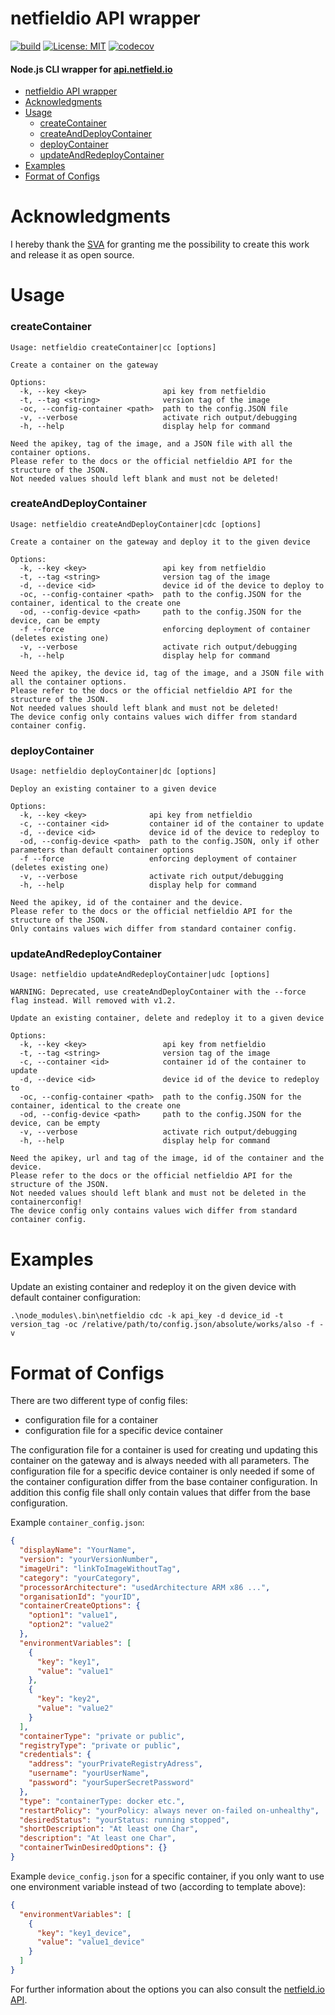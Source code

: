 # netfieldio API wrapper

[![build](https://github.com/AndreWohnsland/netfieldio/workflows/Node.js%20Package/badge.svg)](https://www.npmjs.com/package/netfieldio)
[![License: MIT](https://img.shields.io/badge/License-MIT-yellow.svg)](https://opensource.org/licenses/MIT)
[![codecov](https://codecov.io/gh/AndreWohnsland/netfieldio/branch/master/graph/badge.svg)](https://codecov.io/gh/AndreWohnsland/netfieldio)

#### Node.js CLI wrapper for [api.netfield.io](https://api.netfield.io)

- [netfieldio API wrapper](#netfieldio-api-wrapper)
- [Acknowledgments](#acknowledgments)
- [Usage](#usage)
  - [createContainer](#createcontainer)
  - [createAndDeployContainer](#createanddeploycontainer)
  - [deployContainer](#deploycontainer)
  - [updateAndRedeployContainer](#updateandredeploycontainer)
- [Examples](#examples)
- [Format of Configs](#format-of-configs)

# Acknowledgments

I hereby thank the [SVA](https://www.sva.de) for granting me the possibility to create this work and release it as open source.

# Usage

### createContainer

```
Usage: netfieldio createContainer|cc [options]

Create a container on the gateway

Options:
  -k, --key <key>                 api key from netfieldio
  -t, --tag <string>              version tag of the image
  -oc, --config-container <path>  path to the config.JSON file
  -v, --verbose                   activate rich output/debugging
  -h, --help                      display help for command

Need the apikey, tag of the image, and a JSON file with all the container options.
Please refer to the docs or the official netfieldio API for the structure of the JSON.
Not needed values should left blank and must not be deleted!
```

### createAndDeployContainer

```
Usage: netfieldio createAndDeployContainer|cdc [options]

Create a container on the gateway and deploy it to the given device

Options:
  -k, --key <key>                 api key from netfieldio
  -t, --tag <string>              version tag of the image
  -d, --device <id>               device id of the device to deploy to
  -oc, --config-container <path>  path to the config.JSON for the container, identical to the create one
  -od, --config-device <path>     path to the config.JSON for the device, can be empty
  -f --force                      enforcing deployment of container (deletes existing one)
  -v, --verbose                   activate rich output/debugging
  -h, --help                      display help for command

Need the apikey, the device id, tag of the image, and a JSON file with all the container options.
Please refer to the docs or the official netfieldio API for the structure of the JSON.
Not needed values should left blank and must not be deleted!
The device config only contains values wich differ from standard container config.
```

### deployContainer

```
Usage: netfieldio deployContainer|dc [options]

Deploy an existing container to a given device

Options:
  -k, --key <key>              api key from netfieldio
  -c, --container <id>         container id of the container to update
  -d, --device <id>            device id of the device to redeploy to
  -od, --config-device <path>  path to the config.JSON, only if other parameters than default container options
  -f --force                   enforcing deployment of container (deletes existing one)
  -v, --verbose                activate rich output/debugging
  -h, --help                   display help for command

Need the apikey, id of the container and the device.
Please refer to the docs or the official netfieldio API for the structure of the JSON.
Only contains values wich differ from standard container config.
```

### updateAndRedeployContainer

```
Usage: netfieldio updateAndRedeployContainer|udc [options]

WARNING: Deprecated, use createAndDeployContainer with the --force flag instead. Will removed with v1.2.

Update an existing container, delete and redeploy it to a given device

Options:
  -k, --key <key>                 api key from netfieldio
  -t, --tag <string>              version tag of the image
  -c, --container <id>            container id of the container to update
  -d, --device <id>               device id of the device to redeploy to
  -oc, --config-container <path>  path to the config.JSON for the container, identical to the create one
  -od, --config-device <path>     path to the config.JSON for the device, can be empty
  -v, --verbose                   activate rich output/debugging
  -h, --help                      display help for command

Need the apikey, url and tag of the image, id of the container and the device.
Please refer to the docs or the official netfieldio API for the structure of the JSON.
Not needed values should left blank and must not be deleted in the containerconfig!
The device config only contains values wich differ from standard container config.
```

# Examples

Update an existing container and redeploy it on the given device with default container configuration:

```sh-session
.\node_modules\.bin\netfieldio cdc -k api_key -d device_id -t version_tag -oc /relative/path/to/config.json/absolute/works/also -f -v
```

# Format of Configs

There are two different type of config files:

- configuration file for a container
- configuration file for a specific device container

The configuration file for a container is used for creating und updating this container on the gateway and is always needed with all parameters.
The configuration file for a specific device container is only needed if some of the container configuration differ from the base container configuration.
In addition this config file shall only contain values that differ from the base configuration.

Example `container_config.json`:

```json
{
  "displayName": "YourName",
  "version": "yourVersionNumber",
  "imageUri": "linkToImageWithoutTag",
  "category": "yourCategory",
  "processorArchitecture": "usedArchitecture ARM x86 ...",
  "organisationId": "yourID",
  "containerCreateOptions": {
    "option1": "value1",
    "option2": "value2"
  },
  "environmentVariables": [
    {
      "key": "key1",
      "value": "value1"
    },
    {
      "key": "key2",
      "value": "value2"
    }
  ],
  "containerType": "private or public",
  "registryType": "private or public",
  "credentials": {
    "address": "yourPrivateRegistryAdress",
    "username": "yourUserName",
    "password": "yourSuperSecretPassword"
  },
  "type": "containerType: docker etc.",
  "restartPolicy": "yourPolicy: always never on-failed on-unhealthy",
  "desiredStatus": "yourStatus: running stopped",
  "shortDescription": "At least one Char",
  "description": "At least one Char",
  "containerTwinDesiredOptions": {}
}
```

Example `device_config.json` for a specific container, if you only want to use one environment variable instead of two (according to template above):

```json
{
  "environmentVariables": [
    {
      "key": "key1_device",
      "value": "value1_device"
    }
  ]
}
```

For further information about the options you can also consult the [netfield.io API](https://api.netfield.io).
